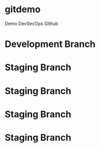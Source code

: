 # gitdemo
Demo DevSecOps Github
# Development Branch
# Staging Branch
# Staging Branch
# Staging Branch
# Staging Branch
